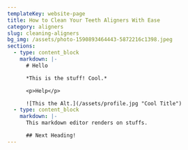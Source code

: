 ```yaml
---
templateKey: website-page
title: How to Clean Your Teeth Aligners With Ease
category: aligners
slug: cleaning-aligners
bg_img: /assets/photo-1590893464443-5872216c1398.jpeg
sections:
  - type: content_block
    markdown: |-
      # Hello

      *This is the stuff! Cool.*

      <p>Help</p>

      ![This the Alt.](/assets/profile.jpg "Cool Title")
  - type: content_block
    markdown: |-
      This markdown editor renders on stuffs.

      ## Next Heading!
---
```

